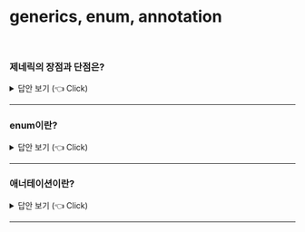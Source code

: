 # generics, enum, annotation
<br>


### 제네릭의 장점과 단점은?

<details>
   <summary> 답안 보기 (👈 Click)</summary>
<br />
[참고: 이펙티브 자바 p.153]    
   
+ 제네릭은 자바 5부터 사용할 수 있습니다. <br> 
  제네릭을 지원하기 전에는 컬렉션에서 객체를 꺼낼대마다 형변환을 해야 했습니다. <br>
  그래서 누군가 실수로 엉뚱한 타입의 객체를 넣어두면 런타임에 형변환 오류가 나곤 했습니다. <br> 
  
  반면, 제네릭을 사용하면 컬렉션이 담을 수 있는 타입을 컴파일러에 알려주게 됩니다. <br> 
  그래서 컴파일러는 알아서 형변환 코드를 추가할 수 있게 되고, <br>
  엉뚱한  타입의 객체를 넣으려는 시도를 컴파일 과정에서 차단하여, <br>
  더 안전하고 명확한 프로그램을 만들어 줍니다. <br> 
   
  꼭 컬렉션이 아니더라도, 이러한 이점을 누릴 수 있으나, 코드가 복잡해진다는 단점이 따라옵니다. <br>  
</details>

-----------------------


### enum이란?

<details>
   <summary> 답안 보기 (👈 Click)</summary>
<br />
   
[참고: 자바의 정석]   
+ 열거형은 서로 관련된 상수를  편리하게 선언하기 위한 것으로 여러 상수를 정의할 때 사용하면 유용합니다. <br>
  원래 자바는 C언어와 달리 열거형이라는 것이 존재하지 않았으나, JDK 1.5부터 새로 추가되었습니다. <br> 
  자바의 열거형은 C언어의 열거형보다 더 향상된 것으로 열거형이 갖는 값뿐만 아니라 타입도 관리하기 때문에, <br> 
  논리적인 오류를 줄일 수 있습니다. 
   
[참고: 이펙티브 자바] 
+ 열거 타입은 일정 개수의 상수 값을 정의 한 다음, 그 외의 값은 허용하지 않는 타입입니다. <br> 
  사계절, 태양계의 행성, 카드게임의 카드 종류 등이 좋은 예입니다. <br> 
  다음은 열거 타입의 가장 단순한 형태입니다. <br> 
   
  public enum APPLE { FUJI, PIPPIN, GRANNY_SMITH} <br> 
  public enum Orange { NAVEL, TEMPLE, BLOOD} <br> 
   
  겉보기에는 C, C++, C# 같은 다른 언어의 열거 타입과 비슷하지만, <br> 
  보이는 것이 다가 아닙니다. <br> 
  자바의 열거 타입은 완전항 형태의 클래스라서, 다른 언어의 열거 타입보다 훨씬 강력합니다. <br> 
  
  자바 열거 타입을 뒷받침하는 아이디어는 단순합니다. <br> 
  열거 타입 자체는 클래스이며, 상수 하나당 자신의 인스턴스를 하나씩 만들어 <br> 
  public static final 필드로 공개합니다. <br> 
   
  열거 타입은 밖에서 접근할 수 있는 생성자를 제공하지 않으므로, 사실상 final입니다. <br> 
  따라서 클라이언트가 인스턴스를 직접 생성하거나 확장할 수 없으니, <br>
  열거 타입 선언으로 만들어진 인스턴스들은 딱 하나씩만 존재합니다. <br> 
   
  다시 말해 열거 타입은 인스턴스 통제됩니다. <br>
  싱글턴은 원소가 하나뿐인 열거 타입이라 할 수 있고, <br>
  거꾸로 열거 타입은 싱글턴을 일반화한 형태라고 볼 수 있습니다. <br>

    
</details>

-----------------------


### 애너테이션이란?

<details>
   <summary> 답안 보기 (👈 Click)</summary>
<br />
[참고: 자바의 정석] 
   
+ 프로그램의 소스코드 안에 다른 프로그램을 위한 정보를 미리 약속된 형식으로 포함시킨 것이 <br>
  바로 애너테이션입니다. <br> 
  애너테이션은 주석(comment)처럼 프로그래밍 언어에 영향을 미치지 않으면서도 <br>
  다른 프로그램에게 유용한 정보를 제공할 수 있다는 장점이 있습니다. 
  
  예를 들어, 자신이 작성한 소스코드 중에서 특정 메서드만 테스트하기를 원한다면, <br> 
  다음과 같이 '@Test'라는 애너테이션을 메서드 앞에 붙입니다. <br> 
  '@Test'는 이 메서드를 테스트해야 한다는 것을 테스트 프로그램에게 알리는 역할을 할 뿐, <br> 
  메서드가 포함된 프로그램 자체에는 아무런 영향을 미치지 않습니다. <br>
  주석처럼 존재하지 않는 것이나 다름 없습니다. <br> 
  
  
</details>

-----------------------
